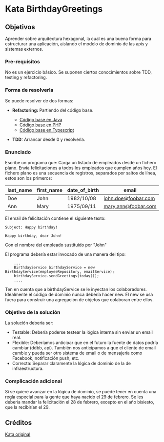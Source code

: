 # Kata BirthdayGreetings

## Objetivos

Aprender sobre arquitectura hexagonal, la cual es una buena forma para estructurar una aplicación, aislando el modelo de dominio de las apis y sistemas externos.

### Pre-requisitos

No es un ejercicio básico. Se suponen ciertos conocimientos sobre TDD, testing y refactoring.

### Forma de resolverla

Se puede resolver de dos formas:

- **Refactoring:** Partiendo del código base.
  - [Código base en Java](https://github.com/540/java-birthday-greetings-kata)
  - [Código base en PHP](https://github.com/540/php-birthday-greetings-kata)  
  - [Código base en Typescript](https://github.com/540/ts-birthday-greetings-kata)
  
- **TDD:** Arrancar desde 0 y resolverla.

### Enunciado

Escribe un programa que:
Carga un listado de empleados desde un fichero plano.
Envía felicitaciones a todos los empleados que cumplen años hoy.
El fichero plano es una secuencia de registros, separados por saltos de línea, estos son los primeros:

| last_name | first_name | date_of_birth | email               |
| --------- | ---------- | ------------- | ------------------- |
| Doe       | John       | 1982/10/08    | john.doe@foobar.com |
| Ann       | Mary       | 1975/09/11    | mary.ann@foobar.com |

El email de felicitación contiene el siguiente texto:

```
Subject: Happy birthday!

Happy birthday, dear John!
```

Con el nombre del empleado sustituido por "John"

El programa debería estar invocado de una manera del tipo:

```
    ...
    BirthdayService birthdayService = new BirthdayService(employeeRepository, emailService);
    birthdayService.sendGreetings(today());
    ....
```

Ten en cuenta que a birthdayService se le inyectan los colaboradores. Idealmente el código de dominio nunca debería hacer new. El new se usa fuera para construir una agregación de objetos que colaboran entre ellos.

### Objetivo de la solución

La solución debería ser:

- Testable: Debería poderse testear la lógica interna sin enviar un email real.
- Flexible: Deberíamos anticipar que en el futuro la fuente de datos podría cambiar (ddbb, api). También nos anticipamos a que el cliente de email cambie y pueda ser otro sistema de email o de mensajería como Facebook, notificación push, etc.
- Correcta: Separar claramente la lógica de dominio de la de infraestructura.

### Complicación adicional

Si se quiere avanzar en la lógica de dominio, se puede tener en cuenta una regla especial para la gente que haya nacido el 29 de febrero. Se les debería mandar la felicitación el 28 de febrero, excepto en el año bisiesto, que la recibirían el 29.

## Créditos

[Kata original](http://matteo.vaccari.name/blog/archives/154)
